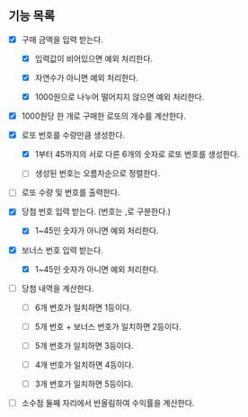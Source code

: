 ## 기능 목록
- [x] 구매 금액을 입력 받는다.
  - [x] 입력값이 비어있으면 예외 처리한다. 
  - [x] 자연수가 아니면 예외 처리한다.
  - [x] 1000원으로 나누어 떨어지지 않으면 예외 처리한다.


- [x] 1000원당 한 개로 구매한 로또의 개수를 계산한다.


- [x] 로또 번호를 수량만큼 생성한다.
  - [x] 1부터 45까지의 서로 다른 6개의 숫자로 로또 번호를 생성한다.
  - [ ] 생성된 번호는 오름차순으로 정렬한다.


- [ ] 로또 수량 및 번호를 출력한다.


- [x] 당첨 번호 입력 받는다. (번호는 ,로 구분한다.)
  - [x] 1~45인 숫자가 아니면 예외 처리한다.


- [x] 보너스 번호 입력 받는다.
  - [x] 1~45인 숫자가 아니면 예외 처리한다.


- [ ] 당첨 내역을 계산한다.
  - [ ] 6개 번호가 일치하면 1등이다.
  - [ ] 5개 번호 + 보너스 번호가 일치하면 2등이다.
  - [ ] 5개 번호가 일치하면 3등이다.
  - [ ] 4개 번호가 일치하면 4등이다.
  - [ ] 3개 번호가 일치하면 5등이다.


- [ ] 소수점 둘째 자리에서 반올림하여 수익률을 계산한다.